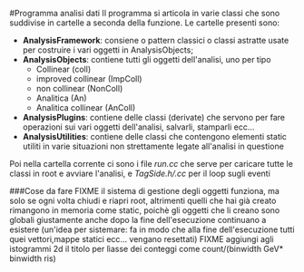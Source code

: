 #Programma analisi dati
Il programma si articola in varie classi che sono suddivise in cartelle a seconda della funzione. Le cartelle presenti sono:
- __AnalysisFramework__: consiene o pattern classici o classi astratte usate per costruire i vari oggetti in AnalysisObjects;
- __AnalysisObjects__: contiene tutti gli oggetti dell'analisi, uno per tipo
    - Collinear (coll)
    - improved collinear (ImpColl)
    - non collinear (NonColl)
    - Analitica (An)
    - Analitica collinear (AnColl)
- __AnalysisPlugins__: contiene delle classi (derivate) che servono per fare operazioni sui vari oggetti dell'analisi, salvarli, stamparli ecc...
- __AnalysisUtilities__: contiene delle classi che contengono elementi static utiliti in varie situazioni non strettamente legate all'analisi in questione

Poi nella cartella corrente ci sono i file _run.cc_ che serve per caricare tutte le classi in root e avviare l'analisi, e _TagSide.h/.cc_ per il loop sugli eventi


###Cose da fare
FIXME il sistema di gestione degli oggetti funziona, ma solo se ogni volta chiudi e riapri root, altrimenti quelli che hai già creato rimangono in memoria come static, poichè gli oggetti che li creano sono globali giustamente anche dopo la fine dell'esecuzione continuano a esistere (un'idea per sistemare: fa in modo che alla fine dell'esecuzione tutti quei vettori,mappe statici ecc... vengano resettati)
FIXME aggiungi agli istogrammi 2d il titolo per lìasse dei conteggi come count/(binwidth GeV* binwidth ris)
